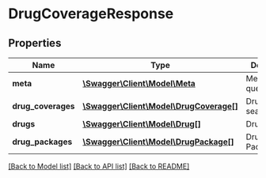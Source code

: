 # DrugCoverageResponse

## Properties
Name | Type | Description | Notes
------------ | ------------- | ------------- | -------------
**meta** | [**\Swagger\Client\Model\Meta**](Meta.md) | Metadata for query | [optional] 
**drug_coverages** | [**\Swagger\Client\Model\DrugCoverage[]**](DrugCoverage.md) | DrugCoverage search results | [optional] 
**drugs** | [**\Swagger\Client\Model\Drug[]**](Drug.md) | Drug | [optional] 
**drug_packages** | [**\Swagger\Client\Model\DrugPackage[]**](DrugPackage.md) | Drug Packages | [optional] 

[[Back to Model list]](../README.md#documentation-for-models) [[Back to API list]](../README.md#documentation-for-api-endpoints) [[Back to README]](../README.md)


